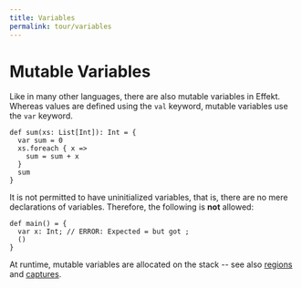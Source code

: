 ```yaml
---
title: Variables
permalink: tour/variables
---
```


# Mutable Variables

Like in many other languages, there are also mutable variables in Effekt. Whereas values are defined using the `val` keyword, mutable variables use the `var` keyword.

```
def sum(xs: List[Int]): Int = {
  var sum = 0
  xs.foreach { x =>
    sum = sum + x
  }
  sum
}
```

It is not permitted to have uninitialized variables, that is, there are no mere declarations of variables. Therefore, the following is **not** allowed:

```effekt:sketch
def main() = {
  var x: Int; // ERROR: Expected = but got ;
  ()
}

```

At runtime, mutable variables are allocated on the stack -- see also [regions](./regions) and [captures](./captures).

